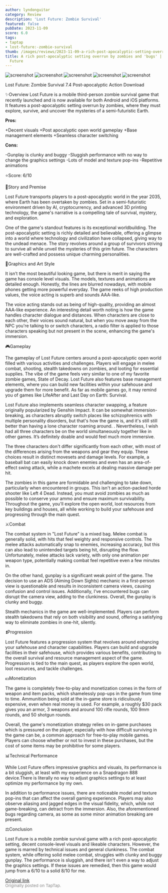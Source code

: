 ```yaml
---
author: lyndonguitar
category: Review
description: 'Lost Future: Zombie Survival'
featured: false
pubDate: 2023-11-09
score: 6.0
tags:
- taptap
- lost-future:-zombie-survival
thumb: /images/reviews/2023-11-09-a-rich-post-apocalyptic-setting-overrun-by-zombies-and-bugs--review---lost-future-0.avif
title: A rich post-apocalyptic setting overrun by zombies and 'bugs' | Review - Lost
  Future
---
```


<div class="gallery">
  <img src="/images/reviews/2023-11-09-a-rich-post-apocalyptic-setting-overrun-by-zombies-and-bugs--review---lost-future-0.avif" alt="screenshot" />
  <img src="/images/reviews/2023-11-09-a-rich-post-apocalyptic-setting-overrun-by-zombies-and-bugs--review---lost-future-1.avif" alt="screenshot" />
  <img src="/images/reviews/2023-11-09-a-rich-post-apocalyptic-setting-overrun-by-zombies-and-bugs--review---lost-future-2.avif" alt="screenshot" />
  <img src="/images/reviews/2023-11-09-a-rich-post-apocalyptic-setting-overrun-by-zombies-and-bugs--review---lost-future-3.avif" alt="screenshot" />
  <img src="/images/reviews/2023-11-09-a-rich-post-apocalyptic-setting-overrun-by-zombies-and-bugs--review---lost-future-4.avif" alt="screenshot" />
</div>

Lost Future: Zombie Survival
7.4
Post-apocalyptic
Action
Download

✨Overview
Lost Future is a mobile third-person zombie survival game that recently launched and is now available for both Android and iOS platforms. It features a post-apocalyptic setting overrun by zombies, where they must explore, survive, and uncover the mysteries of a semi-futuristic Earth.


**Pros:**


+Decent visuals
+Post apocalyptic open world gameplay
+Base management elements
+Seamless character switching


**Cons:**


-Gunplay is clunky and buggy
-Sluggish performance with no way to change the graphics settings
-Lots of model and texture pop-ins
-Repetitive animations

⭐️Score: 6/10

📖Story and Premise

Lost Future transports players to a post-apocalyptic world in the year 2035, where Earth has been overtaken by zombies. Set in a semi-futuristic environment driven by AI, cryptocurrency, and advanced 3D printing technology, the game's narrative is a compelling tale of survival, mystery, and exploration.

One of the game's standout features is its exceptional worldbuilding. The post-apocalyptic setting is richly detailed and believable, offering a glimpse into a world where technology and civilization have collapsed, giving way to the undead menace. The story revolves around a group of survivors striving to survive all while unveil the mysteries of this grim future. The characters are well-crafted and possess unique charming personalities.

🎨Graphics and Art Style

It isn’t the most beautiful looking game, but there is merit in saying the game has console level visuals. The models, textures and animations are detailed enough. Honestly, the lines are blurred nowadays, with mobile phones getting more powerful everyday. The game reeks of high production values, the voice acting is superb and sounds AAA-like.

The voice acting stands out as being of high-quality, providing an almost AAA-like experience. An interesting detail worth noting is how the game handles character dialogue and distances. When characters are close to each other, their voices sound natural, but when you move away from the NPC you're talking to or switch characters, a radio filter is applied to those characters speaking but not present in the scene, enhancing the game's immersion.

🎮Gameplay

The gameplay of Lost Future centers around a post-apocalyptic open world filled with various activities and challenges. Players will engage in melee combat, shooting, stealth takedowns on zombies, and looting for essential supplies.  The vibe of the game feels very similar to one of my favorite zombie games, State of Decay. Lost Future also features base management elements, where you can build new facilities within your safehouse and upgrade them for more benefit. As far as mobile games go, it may remind you of games like LifeAfter and Last Day on Earth: Survival.

Lost Future also implements seamless character swapping, a feature originally popularized by Genshin Impact. It can be somewhat immersion-breaking, as characters abruptly switch places like schizophrenics with multiple personality disorders, but that's how the game is, and it's still still better than having a lone character roaming around. . Nevertheless, I wish had all three characters be on the world simultaneously together like in other games. It’s definitely doable and would feel much more immersive.

The three characters don't differ significantly from each other, with most of the differences arising from the weapons and gear they equip. These choices result in distinct movesets and damage levels. For example, a baseball bat can easily knock down enemies and even has an area-of-effect swing attack, while a machete excels at dealing massive damage per hit.

The zombies in this game are formidable and challenging to take down, particularly when encountered in groups. This isn't an action-packed horde shooter like Left 4 Dead. Instead, you must avoid zombies as much as possible to conserve your ammo and ensure maximum survivability. Throughout the game, you'll explore the open world, loot resources from key buildings and houses, all while working to build your safehouse and progressing through the main quest.

⚔️Combat

The combat system in "Lost Future" is a mixed bag. Melee combat is generally solid, with hits that feel weighty and responsive controls. The melee attacks automatically snap to enemies, increasing accuracy, but this can also lead to unintended targets being hit, disrupting the flow. Unfortunately, melee attacks lack variety, with only one animation per weapon type, potentially making combat feel repetitive even a few minutes in.

On the other hand, gunplay is a significant weak point of the game. The decision to use an ADS (Aiming Down Sights) mechanic in a first-person view is questionable and results in inconsistent camera views, causing confusion and control issues. Additionally, I’ve encountered bugs can disrupt the camera view, adding to the clunkiness. Overall, the gunplay is clunky and buggy.

Stealth mechanics in the game are well-implemented. Players can perform stealth takedowns that rely on both visibility and sound, offering a satisfying way to eliminate zombies in one-hit, silently.

⏫Progression

Lost Future features a progression system that revolves around enhancing your safehouse and character capabilities. Players can build and upgrade facilities in their safehouse, which provides various benefits, contributing to the overall survival and resource management aspect of the game. Progression is tied to the main quest, as players explore the open world, loot resources, and tackle challenges.

💵Monetization

The game is completely free-to-play and monetization comes in the form of weapon and item packs, which shamelessly pop-ups in the game from time to time. Ammunition being sold at the in-game store is ridiculously expensive, even when real money is used. For example, a roughly $30 pack gives you an armor, 3 weapons and  around 100 rifle rounds, 100 9mm rounds, and 50 shotgun rounds.

Overall, the game's monetization strategy relies on in-game purchases which is pressured on the player, especially with how difficult surviving in the game can be, a common approach for free-to-play mobile games. Players can choose whether or not to invest in these purchases, but the cost of some items may be prohibitive for some players.

📊Technical Performance

While Lost Future offers impressive graphics and visuals, its performance is a bit sluggish, at least with my experience on a Snapdragon 888 device.There is literally no way to adjust graphics settings to at least optimize my performance by my own.

In addition to performance issues, there are noticeable model and texture pop-ins that can affect the overall gaming experience. Players may also observe aliasing and jagged edges in the visual fidelity, which, while not game-breaking, can detract from the immersion. Also, the aforementioned bugs regarding camera, as some as some minor animation breaking are present.

⚖️Conclusion

Lost Future is a mobile zombie survival game with a rich post-apocalyptic setting, decent console-level visuals and likeable characters. However, the game is marred by technical issues and general clunkiness. The combat system, while offering solid melee combat, struggles with clunky and buggy gunplay. The performance is sluggish, and there isn't even a way to adjust the graphics settings. If these issues are remedied, then this game would jump from a 6/10 to a solid 8/10 for me.

[Original link](https://www.taptap.io/post/6524434)<br><span style="font-size: 0.95em; color: #888;">Originally posted on TapTap.</span>
